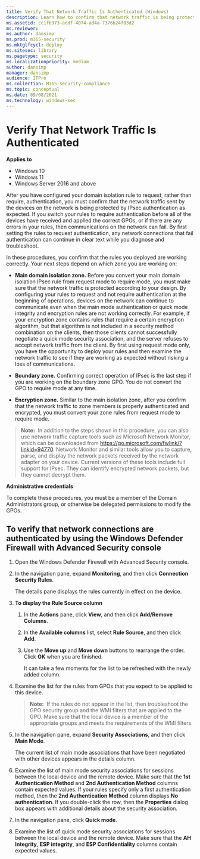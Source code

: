 ```yaml
---
title: Verify That Network Traffic Is Authenticated (Windows)
description: Learn how to confirm that network traffic is being protected by IPsec authentication after you configure your domain isolation rule to require authentication.
ms.assetid: cc1fb973-aedf-4074-ad4a-7376b24f03d2
ms.reviewer: 
ms.author: dansimp
ms.prod: m365-security
ms.mktglfcycl: deploy
ms.sitesec: library
ms.pagetype: security
ms.localizationpriority: medium
author: dansimp
manager: dansimp
audience: ITPro
ms.collection: M365-security-compliance
ms.topic: conceptual
ms.date: 09/08/2021
ms.technology: windows-sec
---
```


# Verify That Network Traffic Is Authenticated

**Applies to**
-   Windows 10
-   Windows 11
-   Windows Server 2016 and above

After you have configured your domain isolation rule to request, rather than require, authentication, you must confirm that the network traffic sent by the devices on the network is being protected by IPsec authentication as expected. If you switch your rules to require authentication before all of the devices have received and applied the correct GPOs, or if there are any errors in your rules, then communications on the network can fail. By first setting the rules to request authentication, any network connections that fail authentication can continue in clear text while you diagnose and troubleshoot.

In these procedures, you confirm that the rules you deployed are working correctly. Your next steps depend on which zone you are working on:

-   **Main domain isolation zone.** Before you convert your main domain isolation IPsec rule from request mode to require mode, you must make sure that the network traffic is protected according to your design. By configuring your rules to request and not require authentication at the beginning of operations, devices on the network can continue to communicate even when the main mode authentication or quick mode integrity and encryption rules are not working correctly. For example, if your encryption zone contains rules that require a certain encryption algorithm, but that algorithm is not included in a security method combination on the clients, then those clients cannot successfully negotiate a quick mode security association, and the server refuses to accept network traffic from the client. By first using request mode only, you have the opportunity to deploy your rules and then examine the network traffic to see if they are working as expected without risking a loss of communications.

-   **Boundary zone.** Confirming correct operation of IPsec is the last step if you are working on the boundary zone GPO. You do not convert the GPO to require mode at any time.

-   **Encryption zone.** Similar to the main isolation zone, after you confirm that the network traffic to zone members is properly authenticated and encrypted, you must convert your zone rules from request mode to require mode.

>**Note:**  In addition to the steps shown in this procedure, you can also use network traffic capture tools such as Microsoft Network Monitor, which can be downloaded from <https://go.microsoft.com/fwlink/?linkid=94770>. Network Monitor and similar tools allow you to capture, parse, and display the network packets received by the network adapter on your device. Current versions of these tools include full support for IPsec. They can identify encrypted network packets, but they cannot decrypt them.

**Administrative credentials**

To complete these procedures, you must be a member of the Domain Administrators group, or otherwise be delegated permissions to modify the GPOs.

## To verify that network connections are authenticated by using the Windows Defender Firewall with Advanced Security console

1.  Open the Windows Defender Firewall with Advanced Security
console.

2.  In the navigation pane, expand **Monitoring**, and then click **Connection Security Rules**.

    The details pane displays the rules currently in effect on the device.

3.  **To display the Rule Source column**

    1.  In the **Actions** pane, click **View**, and then click **Add/Remove Columns**.

    2.  In the **Available columns** list, select **Rule Source**, and then click **Add**.

    3.  Use the **Move up** and **Move down** buttons to rearrange the order. Click **OK** when you are finished.

        It can take a few moments for the list to be refreshed with the newly added column.

4.  Examine the list for the rules from GPOs that you expect to be applied to this device.

    >**Note:**  If the rules do not appear in the list, then troubleshoot the GPO security group and the WMI filters that are applied to the GPO. Make sure that the local device is a member of the appropriate groups and meets the requirements of the WMI filters.
5.  In the navigation pane, expand **Security Associations**, and then click **Main Mode**.

    The current list of main mode associations that have been negotiated with other devices appears in the details column.

6.  Examine the list of main mode security associations for sessions between the local device and the remote device. Make sure that the **1st Authentication Method** and **2nd Authentication Method** columns contain expected values. If your rules specify only a first authentication method, then the **2nd Authentication Method** column displays **No authentication**. If you double-click the row, then the **Properties** dialog box appears with additional details about the security association.

7.  In the navigation pane, click **Quick mode**.

8.  Examine the list of quick mode security associations for sessions between the local device and the remote device. Make sure that the **AH Integrity**, **ESP integrity**, and **ESP Confidentiality** columns contain expected values.

